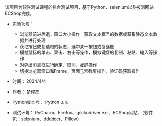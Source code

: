 该项目为软件测试课程的综合测试项目，基于Python、selenium以及被测网站ECShop完成。


* 实验功能： 
  * 浏览器前进后退，窗口大小操作，获取文本框里的数据或获取静态文本数据并进行处理
  * 获取按钮或复选框的状态，选中某一按钮或复选框
  * 模拟鼠标的单击、双击、右击等操作，模拟键盘的复制、粘贴、输入等操作
  * 对弹出消息框进行确定、取消、截屏操作
  * 切换浏览器窗口和Frame，页面元素截屏操作，验证码获取操作

* 时间：                   2024/4/4

* 作者：                   楚梓杰

* Python版本号：  Python 3.10

* 测试环境：           PyCharm、Firefox、geckodriver.exe、ECShop网站、（软件包：selenium、ddddocr、Pillow）
